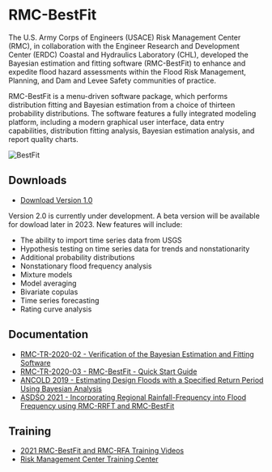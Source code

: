 # RMC-BestFit
The U.S. Army Corps of Engineers (USACE) Risk Management Center (RMC), in collaboration with the Engineer Research and Development Center (ERDC) Coastal and Hydraulics Laboratory (CHL), developed the Bayesian estimation and fitting software (RMC-BestFit) to enhance and expedite flood hazard assessments within the Flood Risk Management, Planning, and Dam and Levee Safety communities of practice.

RMC-BestFit is a menu-driven software package, which performs distribution fitting and Bayesian estimation from a choice of thirteen probability distributions. The software features a fully integrated modeling platform, including a modern graphical user interface, data entry capabilities, distribution fitting analysis, Bayesian estimation analysis, and report quality charts.

![BestFit](https://user-images.githubusercontent.com/123974306/232252850-cc900b2c-108a-4c93-81a4-50cfe5f1d5a9.png)

## Downloads
* [Download Version 1.0](https://github.com/USArmy-Corps-of-Engineers-RMC/RMC-BestFit/blob/285a821d3a6678fd50a486fdfeb1c797513fee28/RMC-BestFit%20Version%201.0.zip)

Version 2.0 is currently under development. A beta version will be available for dowload later in 2023. New features will include:
* The ability to import time series data from USGS
* Hypothesis testing on time series data for trends and nonstationarity
* Additional probability distributions
* Nonstationary flood frequency analysis
* Mixture models
* Model averaging
* Bivariate copulas
* Time series forecasting
* Rating curve analysis

## Documentation
* [RMC-TR-2020-02 - Verification of the Bayesian Estimation and Fitting Software](https://github.com/USArmy-Corps-of-Engineers-RMC/RMC-BestFit/files/12751843/RMC-TR-2020-02.-.Verification.of.the.Bayesian.Estimation.and.Fitting.Software.pdf)
* [RMC-TR-2020-03 - RMC-BestFit - Quick Start Guide](https://github.com/USArmy-Corps-of-Engineers-RMC/RMC-BestFit/files/12751838/RMC-TR-2020-03.-.RMC-BestFit.-.Quick.Start.Guide.pdf)
* [ANCOLD 2019 - Estimating Design Floods with a Specified Return Period Using Bayesian Analysis](https://github.com/USArmy-Corps-of-Engineers-RMC/RMC-BestFit/files/12751836/ANCOLD.2019.-.Bayesian.Analysis.-.HadenSmith.6-27-19.pdf)
* [ASDSO 2021 - Incorporating Regional Rainfall-Frequency into Flood Frequency using RMC-RRFT and RMC-BestFit](https://github.com/USArmy-Corps-of-Engineers-RMC/RMC-BestFit/files/12751831/ASDSO.RRFT.Paper_Avance.pdf)

## Training
* [2021 RMC-BestFit and RMC-RFA Training Videos](https://www.youtube.com/playlist?list=PLEIlpoX-ZknTLKrNq7qeVrCIxT_QtLLSF)
* [Risk Management Center Training Center](https://www.rmc.usace.army.mil/Training/)

